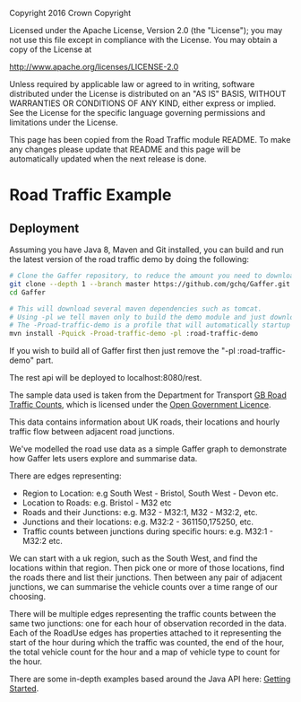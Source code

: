 Copyright 2016 Crown Copyright

Licensed under the Apache License, Version 2.0 (the "License");
you may not use this file except in compliance with the License.
You may obtain a copy of the License at

  http://www.apache.org/licenses/LICENSE-2.0

Unless required by applicable law or agreed to in writing, software
distributed under the License is distributed on an "AS IS" BASIS,
WITHOUT WARRANTIES OR CONDITIONS OF ANY KIND, either express or implied.
See the License for the specific language governing permissions and
limitations under the License.

This page has been copied from the Road Traffic module README. To make any changes please update that README and this page will be automatically updated when the next release is done.


Road Traffic Example
=============

## Deployment
Assuming you have Java 8, Maven and Git installed, you can build and run the latest version of the road traffic demo by doing the following:

```bash
# Clone the Gaffer repository, to reduce the amount you need to download this will only clone the master branch with a depth of 1 so there won't be any history.
git clone --depth 1 --branch master https://github.com/gchq/Gaffer.git
cd Gaffer

# This will download several maven dependencies such as tomcat.
# Using -pl we tell maven only to build the demo module and just download the other Gaffer binaries from maven.
# The -Proad-traffic-demo is a profile that will automatically startup a standalone instance of tomcat with the REST API and UI deployed.
mvn install -Pquick -Proad-traffic-demo -pl :road-traffic-demo
```

If you wish to build all of Gaffer first then just remove the "-pl :road-traffic-demo" part.

The rest api will be deployed to localhost:8080/rest.

The sample data used is taken from the Department for Transport [GB Road Traffic Counts](http://data.dft.gov.uk/gb-traffic-matrix/Raw_count_data_major_roads.zip), which is licensed under the [Open Government Licence](http://www.nationalarchives.gov.uk/doc/open-government-licence/version/3/).

This data contains information about UK roads, their locations and hourly traffic flow between adjacent road junctions.

We've modelled the road use data as a simple Gaffer graph to demonstrate how Gaffer lets users explore and summarise data.

There are edges representing:

 - Region to Location: e.g South West - Bristol, South West - Devon etc.
 - Location to Roads: e.g. Bristol - M32 etc
 - Roads and their Junctions: e.g. M32 - M32:1, M32 - M32:2, etc.
 - Junctions and their locations: e.g. M32:2 - 361150,175250, etc.
 - Traffic counts between junctions during specific hours: e.g. M32:1 - M32:2 etc.

We can start with a uk region, such as the South West, and find the locations within that region. Then pick one or more of those locations, find the roads there and list their junctions. Then between any pair of adjacent junctions, we can summarise the vehicle counts over a time range of our choosing. 

There will be multiple edges representing the traffic counts between the same two junctions: one for each hour of observation recorded in the data. Each of the RoadUse edges has properties attached to it representing the start of the hour during which the traffic was counted, the end of the hour, the total vehicle count for the hour and a map of vehicle type to count for the hour.

There are some in-depth examples based around the Java API here: [Getting Started](https://gchq.github.io/gaffer-doc/summaries/getting-started.html).
